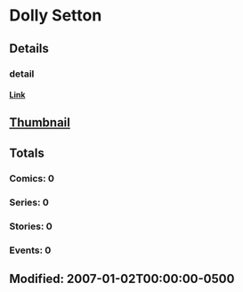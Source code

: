 # Dolly  Setton 
## Details
### detail
#### [Link](http://marvel.com/comics/creators/5089/dolly_setton?utm_campaign=apiRef&utm_source=225578a89fc76f3d20fbffda5d17a88d)
## [Thumbnail](http://i.annihil.us/u/prod/marvel/i/mg/c/10/4bc36a37ab7b7.jpg)
## Totals
### Comics: 0
### Series: 0
### Stories: 0
### Events: 0
## Modified: 2007-01-02T00:00:00-0500
